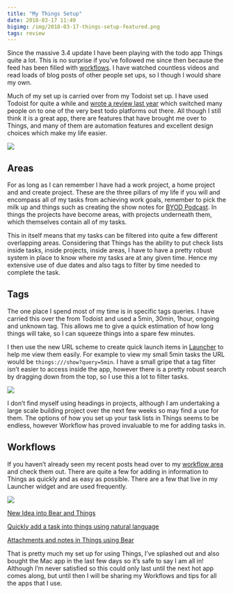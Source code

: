 ```yaml
---
title: "My Things Setup"
date: 2018-03-17 11:49
bigimg: /img/2018-03-17-things-setup-featured.png
tags: review
---
```

Since the massive 3.4 update I have been playing with the todo app Things quite a lot. This is no surprise if you’ve followed me since then because the feed has been filled with [workflows](https://gr36.com/tag/workflow).  I have watched countless videos and read loads of blog posts of other people set ups, so I though I would share my own.

Much of my set up is carried over from my Todoist set up. I have used Todoist for quite a while and [wrote a review last year](https://gr36.com/2017-01-14-todoist-review/) which switched many people on to one of the very best todo platforms out there. All though I still think it is a great app, there are features that have brought me over to Things, and many of them are automation features and excellent design choices which make my life easier.

![](https://gr36.com/img/2018-03-16-Things-setup-screenshots.png)

## Areas
For as long as I can remember I have had a work project, a home project and and create project. These are the three pillars of my life if you will and encompass all of my tasks from achieving work goals, remember to pick the milk up and things such as creating the show notes for [BYOD Podcast](https://www.byodpodcast.com). In things the projects have become areas, with projects underneath them, which themselves contain all of my tasks.

This in itself means that my tasks can be filtered into quite a few different overlapping areas. Considering that Things has the ability to put check lists inside tasks, inside projects, inside areas, I have to have a pretty robust system in place to know where my tasks are at any given time.  Hence my extensive use of due dates and also tags to filter by time needed to complete the task.

## Tags
The one place I spend most of my time is in specific tags queries. I have carried this over the from Todoist and used a 5min, 30min, 1hour, ongoing and unknown tag. This allows me to give a quick estimation of how long things will take, so I can squeeze things into a spare few minutes.

I then use the new URL scheme to create quick launch items in [Launcher](https://itunes.apple.com/gb/app/launcher-with-multiple-widgets/id905099592?mt=8&at=1000ltj4) to help me view them easily. For example to view my small 5min tasks the URL would be `things:///show?query=5min`. I have a small gripe that a tag filter isn’t easier to access inside the app, however there is a pretty robust search by dragging down from the top, so I use this a lot to filter tasks.

![](https://gr36.com/img/2018-03-17-things-setup-search.png)

I don’t find myself using headings in projects, although I am undertaking a large scale building project over the next few weeks so may find a use for them. The options of how you set up your task lists in Things seems to be endless, however Workflow has proved invaluable to me for adding tasks in.

## Workflows
If you haven’t already seen my recent posts head over to my [workflow area](https://gr36.com/tag/workflow) and check them out. There are quite a few for adding in information to Things as quickly and as easy as possible. There are a few that live in my Launcher widget and are used frequently.

![](https://gr36.com/img/2018-03-16-things-setup-launcher.png)

[New Idea into Bear and Things](https://gr36.com/2018-03-13-workflow-bear-and-things-ideas/)

[Quickly add a task into things using natural language](https://gr36.com/2018-03-03-natural-language-dates-in-things/)

[Attachments and notes in Things using Bear](https://gr36.com/2018-03-07-workflow-bear-things/)

That is pretty much my set up for using Things, I’ve splashed out and also bought the Mac app in the last few days so it’s safe to say I am all in! Although I’m never satisfied so this could only last until the next hot app comes along, but until then I will be sharing my Workflows and tips for all the apps that I use.
